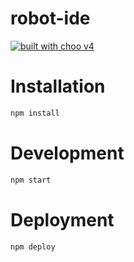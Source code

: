 # robot-ide

[![built with choo v4](https://img.shields.io/badge/built%20with%20choo-v4-ffc3e4.svg?style=flat-square)](https://github.com/yoshuawuyts/choo)


# Installation

```bash
npm install

```

# Development

```bash
npm start

```

# Deployment

```bash
npm deploy
```
